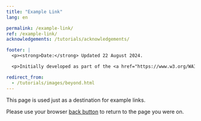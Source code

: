 ```yaml
---
title: "Example Link"
lang: en

permalink: /example-link/
ref: /example-link/
acknowledgements: /tutorials/acknowledgements/

footer: |
  <p><strong>Date:</strong> Updated 22 August 2024.

  <p>Initially developed as part of the <a href="https://www.w3.org/WAI/tutorials/images/">Images Tutorials</a>. See <a href="https://www.w3.org/WAI/tutorials/acknowledgements/">Acknowledgements</a></p>

redirect_from:
  - /tutorials/images/beyond.html
---
```


This page is used just as a destination for example links.

Please use your browser <a href="javascript:history.back();">back button</a> to return to the page you were on.